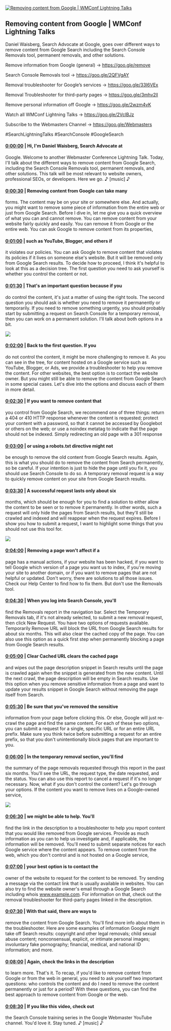 [![Removing content from Google | WMConf Lightning Talks](https://i.ytimg.com/vi/wp38JZPgJgI/maxresdefault.jpg)](https://www.youtube.com/watch?v=wp38JZPgJgI)

## Removing content from Google | WMConf Lightning Talks

Daniel Waisberg, Search Advocate at Google, goes over different ways to remove content from Google Search including the Search Console Removals tool, permanent removals, and other solutions.



Remove information from Google (general) → https://goo.gle/remove  

Search Console Removals tool → https://goo.gle/2QFVgAY   

Removal troubleshooter for Google’s services → https://goo.gle/33I6VEx 

Removal Troubleshooter for third-party pages → https://goo.gle/3mhv2ll 

Remove personal information off Google → https://goo.gle/2wzm4vK 



Watch all WMConf Lightning Talks → https://goo.gle/2VclBJz

Subscribe to the Webmasters Channel → https://goo.gle/Webmasters



#SearchLightningTalks #SearchConsole #GoogleSearch



#### [0:00:00](https://www.youtube.com/watch?v=wp38JZPgJgI&t=0) |  ﻿Hi, I'm Daniel Waisberg, Search Advocate at

Google. Welcome to another Webmaster Conference Lightning Talk. Today, I'll talk about the different ways to remove content from Google Search, including the Search Console Removals tool, permanent removals, and other solutions. This talk will be most relevant to website owners, professional SEOs, or developers. Here we go. ♪ [music] ♪  

#### [0:00:30](https://www.youtube.com/watch?v=wp38JZPgJgI&t=30) |  Removing content from Google can take many

forms. The content may be on your site or somewhere else. And actually, you might want to remove some piece of information from the entire web or just from Google Search. Before I dive in, let me give you a quick overview of what you can and cannot remove. You can remove content from your website fairly quickly and easily. You can remove it from Google or the entire web. You can ask Google to remove content from its properties,  

#### [0:01:00](https://www.youtube.com/watch?v=wp38JZPgJgI&t=60) |  such as YouTube, Blogger, and others if

it violates our policies. You can ask Google to remove content that violates its policies if it lives on someone else's website. But it will be removed only from Google Search results. To decide how to proceed, I think it's helpful to look at this as a decision tree. The first question you need to ask yourself is whether you control the content or not.  

#### [0:01:30](https://www.youtube.com/watch?v=wp38JZPgJgI&t=90) |  That's an important question because if you

do control the content, it's just a matter of using the right tools. The second question you should ask is whether you need to remove it permanently or temporarily. If you need to remove something urgently, you should probably start by submitting a request on Search Console for a temporary removal, then you can work on a permanent solution. I'll talk about both options in a bit.  

![](https://i.ytimg.com/vi/wp38JZPgJgI/maxres1.jpg)



#### [0:02:00](https://www.youtube.com/watch?v=wp38JZPgJgI&t=120) |  Back to the first question. If you

do not control the content, it might be more challenging to remove it. As you can see in the tree, for content hosted on a Google service such as YouTube, Blogger, or Ads, we provide a troubleshooter to help you remove the content. For other websites, the best option is to contact the website owner. But you might still be able to remove the content from Google Search in some special cases. Let's dive into the options and discuss each of them in more detail.  

#### [0:02:30](https://www.youtube.com/watch?v=wp38JZPgJgI&t=150) |  If you want to remove content that

you control from Google Search, we recommend one of three things: return a 404 or 410 HTTP response whenever the content is requested; protect your content with a password, so that it cannot be accessed by Googlebot or others on the web; or use a noindex metatag to indicate that the page should not be indexed. Simply redirecting an old page with a 301 response  

#### [0:03:00](https://www.youtube.com/watch?v=wp38JZPgJgI&t=180) |  or using a robots.txt directive might not

be enough to remove the old content from Google Search results. Again, this is what you should do to remove the content from Search permanently, so be careful. If your intention is just to hide the page until you fix it, you should use Search Console to do so. A temporary removal request is a way to quickly remove content on your site from Google Search results.  

#### [0:03:30](https://www.youtube.com/watch?v=wp38JZPgJgI&t=210) |  A successful request lasts only about six

months, which should be enough for you to find a solution to either allow the content to be seen or to remove it permanently. In other words, such a request will only hide the pages from Search results, but they'll still be crawled and indexed and will reappear when the request expires. Before I show you how to submit a request, I want to highlight some things that you should not use this tool for.  

![](https://i.ytimg.com/vi/wp38JZPgJgI/maxres2.jpg)



#### [0:04:00](https://www.youtube.com/watch?v=wp38JZPgJgI&t=240) |  Removing a page won't affect if a

page has a manual actions, if your website has been hacked, if you want to tell Google which version of a page you want us to index, if you're moving your site to another domain, or if you want to remove pages that are not helpful or updated. Don't worry, there are solutions to all those issues. Check our Help Center to find how to fix them. But don't use the Removals tool.  

#### [0:04:30](https://www.youtube.com/watch?v=wp38JZPgJgI&t=270) |  When you log into Search Console, you'll

find the Removals report in the navigation bar. Select the Temporary Removals tab, if it's not already selected, to submit a new removal request, then click New Request. You have two options of requests available. Temporarily Remove URL will block the URL from Google Search results for about six months. This will also clear the cached copy of the page. You can also use this option as a quick first step when permanently blocking a page from Google Search results.  

#### [0:05:00](https://www.youtube.com/watch?v=wp38JZPgJgI&t=300) |  Clear Cached URL clears the cached page

and wipes out the page description snippet in Search results until the page is crawled again when the snippet is generated from the new content. Until the next crawl, the page description will be empty in Search results. Use this option when you remove sensitive information from a page and want to update your results snippet in Google Search without removing the page itself from Search.  

#### [0:05:30](https://www.youtube.com/watch?v=wp38JZPgJgI&t=330) |  Be sure that you've removed the sensitive

information from your page before clicking this. Or else, Google will just re-crawl the page and find the same content. For each of these two options, you can submit a request for a single, specific URL or for an entire URL prefix. Make sure you think twice before submitting a request for an entire prefix, so that you don't unintentionally block pages that are important to you.  

#### [0:06:00](https://www.youtube.com/watch?v=wp38JZPgJgI&t=360) |  In the temporary removal section, you'll find

the summary of the page removals requested through this report in the past six months. You'll see the URL, the request type, the date requested, and the status. You can also use this report to cancel a request if it's no longer necessary. Now, what if you don't control the content? Let's go through your options. If the content you want to remove lives on a Google-owned service,  

![](https://i.ytimg.com/vi/wp38JZPgJgI/maxres3.jpg)



#### [0:06:30](https://www.youtube.com/watch?v=wp38JZPgJgI&t=390) |  we might be able to help. You'll

find the link in the description to a troubleshooter to help you report content that you would like removed from Google services. Provide as much information as you can to help us investigate and, if applicable, the information will be removed. You'll need to submit separate notices for each Google service where the content appears. To remove content from the web, which you don't control and is not hosted on a Google service,  

#### [0:07:00](https://www.youtube.com/watch?v=wp38JZPgJgI&t=420) |  your best option is to contact the

owner of the website to request for the content to be removed. Try sending a message via the contact link that is usually available in websites. You can also try to find the website owner's email through a Google Search including whois www.example.com. For information on that, check out the removal troubleshooter for third-party pages linked in the description.  

#### [0:07:30](https://www.youtube.com/watch?v=wp38JZPgJgI&t=450) |  With that said, there are ways to

remove the content from Google Search. You'll find more info about them in the troubleshooter. Here are some examples of information Google might take off Search results: copyright and other legal removals; child sexual abuse content; nonconsensual, explicit, or intimate personal images; involuntary fake pornography; financial, medical, and national ID information; and more.  

#### [0:08:00](https://www.youtube.com/watch?v=wp38JZPgJgI&t=480) |  Again, check the links in the description

to learn more. That's it. To recap, if you'd like to remove content from Google or from the web in general, you need to ask yourself two important questions: who controls the content and do I need to remove the content permanently or just for a period? With these questions, you can find the best approach to remove content from Google or the web.  

#### [0:08:30](https://www.youtube.com/watch?v=wp38JZPgJgI&t=510) |  If you like this video, check out

the Search Console training series in the Google Webmaster YouTube channel. You'd love it. Stay tuned. ♪ [music] ♪  